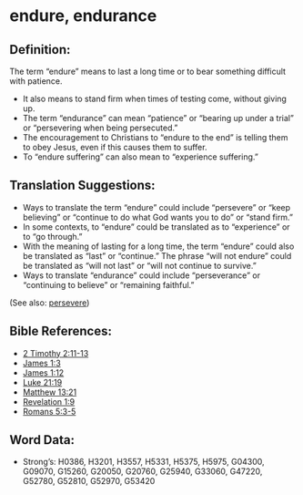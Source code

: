 # endure, endurance

## Definition:

The term “endure” means to last a long time or to bear something difficult with patience.

* It also means to stand firm when times of testing come, without giving up.
* The term “endurance” can mean “patience” or “bearing up under a trial” or “persevering when being persecuted.”
* The encouragement to Christians to “endure to the end” is telling them to obey Jesus, even if this causes them to suffer.
* To “endure suffering” can also mean to “experience suffering.”

## Translation Suggestions:

* Ways to translate the term “endure” could include “persevere” or “keep believing” or “continue to do what God wants you to do” or “stand firm.”
* In some contexts, to “endure” could be translated as to “experience” or to “go through.”
* With the meaning of lasting for a long time, the term “endure” could also be translated as “last” or “continue.” The phrase “will not endure” could be translated as “will not last” or “will not continue to survive.”
* Ways to translate “endurance” could include “perseverance” or “continuing to believe” or “remaining faithful.”

(See also: [persevere](../other/perseverance.md))

## Bible References:

* [2 Timothy 2:11-13](rc://en/tn/help/2ti/02/11)
* [James 1:3](rc://en/tn/help/jas/01/03)
* [James 1:12](rc://en/tn/help/jas/01/12)
* [Luke 21:19](rc://en/tn/help/luk/21/19)
* [Matthew 13:21](rc://en/tn/help/mat/13/21)
* [Revelation 1:9](rc://en/tn/help/rev/01/09)
* [Romans 5:3-5](rc://en/tn/help/rom/05/03)

## Word Data:

* Strong’s: H0386, H3201, H3557, H5331, H5375, H5975, G04300, G09070, G15260, G20050, G20760, G25940, G33060, G47220, G52780, G52810, G52970, G53420
